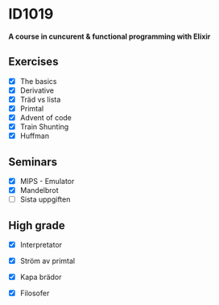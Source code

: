 # ID1019

**A course in cuncurent & functional programming with Elixir**

## Exercises
- [x] The basics
- [x] Derivative
- [x] Träd vs lista
- [x] Primtal
- [x] Advent of code
- [x] Train Shunting
- [x] Huffman
## Seminars
- [x] MIPS - Emulator
- [x] Mandelbrot
- [ ] Sista uppgiften
## High grade
- [x] Interpretator
- [x] Ström av primtal
- [x] Kapa brädor
- [x] Filosofer

